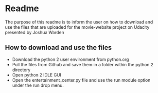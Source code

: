 # Readme


The purpose of this readme is to inform the user on how to download and use the files that are uploaded for the movie-website project on Udacity presented by Joshua Warden


## How to download and use the files

  - Download the python 2 user environment from python.org
  - Pull the files from Github and save them in a folder within the python 2 directory
  - Open python 2 IDLE GUI
  - Open the entertainment_center.py file and use the run module option under the run drop menu.




